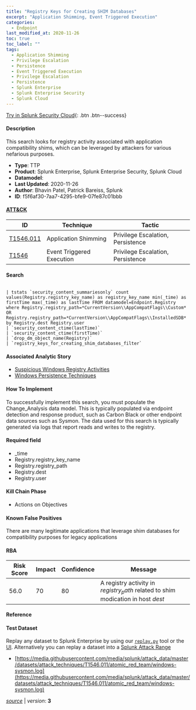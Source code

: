 ```yaml
---
title: "Registry Keys for Creating SHIM Databases"
excerpt: "Application Shimming, Event Triggered Execution"
categories:
  - Endpoint
last_modified_at: 2020-11-26
toc: true
toc_label: ""
tags:
  - Application Shimming
  - Privilege Escalation
  - Persistence
  - Event Triggered Execution
  - Privilege Escalation
  - Persistence
  - Splunk Enterprise
  - Splunk Enterprise Security
  - Splunk Cloud
---
```




[Try in Splunk Security Cloud](https://www.splunk.com/en_us/cyber-security.html){: .btn .btn--success}

#### Description

This search looks for registry activity associated with application compatibility shims, which can be leveraged by attackers for various nefarious purposes.

- **Type**: TTP
- **Product**: Splunk Enterprise, Splunk Enterprise Security, Splunk Cloud
- **Datamodel**: 
- **Last Updated**: 2020-11-26
- **Author**: Bhavin Patel, Patrick Bareiss, Splunk
- **ID**: f5f6af30-7aa7-4295-bfe9-07fe87c01bbb


#### [ATT&CK](https://attack.mitre.org/)

| ID          | Technique   | Tactic      |
| ----------- | ----------- | ----------- |
| [T1546.011](https://attack.mitre.org/techniques/T1546/011/) | Application Shimming | Privilege Escalation, Persistence |
| [T1546](https://attack.mitre.org/techniques/T1546/) | Event Triggered Execution | Privilege Escalation, Persistence |

#### Search

```

| tstats `security_content_summariesonly` count values(Registry.registry_key_name) as registry_key_name min(_time) as firstTime max(_time) as lastTime FROM datamodel=Endpoint.Registry where Registry.registry_path=*CurrentVersion\\AppCompatFlags\\Custom* OR Registry.registry_path=*CurrentVersion\\AppCompatFlags\\InstalledSDB* by Registry.dest Registry.user 
| `security_content_ctime(lastTime)` 
| `security_content_ctime(firstTime)` 
| `drop_dm_object_name(Registry)` 
| `registry_keys_for_creating_shim_databases_filter`
```

#### Associated Analytic Story
* [Suspicious Windows Registry Activities](/stories/suspicious_windows_registry_activities)
* [Windows Persistence Techniques](/stories/windows_persistence_techniques)


#### How To Implement
To successfully implement this search, you must populate the Change_Analysis data model. This is typically populated via endpoint detection and response product, such as Carbon Black or other endpoint data sources such as Sysmon. The data used for this search is typically generated via logs that report reads and writes to the registry.

#### Required field
* _time
* Registry.registry_key_name
* Registry.registry_path
* Registry.dest
* Registry.user


#### Kill Chain Phase
* Actions on Objectives


#### Known False Positives
There are many legitimate applications that leverage shim databases for compatibility purposes for legacy applications


#### RBA

| Risk Score  | Impact      | Confidence   | Message      |
| ----------- | ----------- |--------------|--------------|
| 56.0 | 70 | 80 | A registry activity in $registry_path$ related to shim modication in host $dest$ |




#### Reference


#### Test Dataset
Replay any dataset to Splunk Enterprise by using our [`replay.py`](https://github.com/splunk/attack_data#using-replaypy) tool or the [UI](https://github.com/splunk/attack_data#using-ui).
Alternatively you can replay a dataset into a [Splunk Attack Range](https://github.com/splunk/attack_range#replay-dumps-into-attack-range-splunk-server)

* [https://media.githubusercontent.com/media/splunk/attack_data/master/datasets/attack_techniques/T1546.011/atomic_red_team/windows-sysmon.log](https://media.githubusercontent.com/media/splunk/attack_data/master/datasets/attack_techniques/T1546.011/atomic_red_team/windows-sysmon.log)


[*source*](https://github.com/splunk/security_content/tree/develop/detections/endpoint/registry_keys_for_creating_shim_databases.yml) \| *version*: **3**